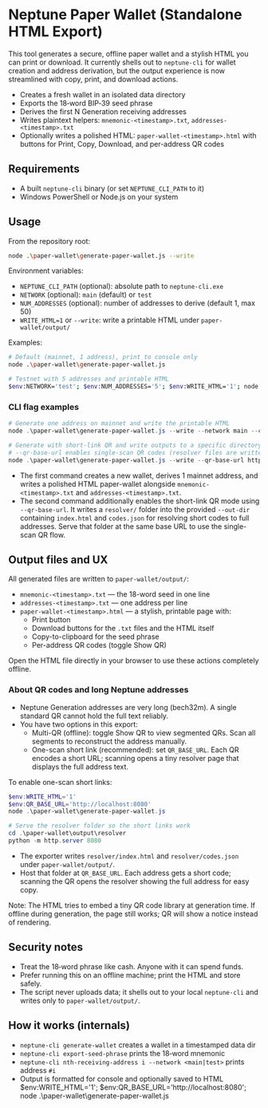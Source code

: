 # Neptune Paper Wallet (Standalone HTML Export)

This tool generates a secure, offline paper wallet and a stylish HTML you can print or download. It currently shells out to `neptune-cli` for wallet creation and address derivation, but the output experience is now streamlined with copy, print, and download actions.

- Creates a fresh wallet in an isolated data directory
- Exports the 18‑word BIP‑39 seed phrase
- Derives the first N Generation receiving addresses
- Writes plaintext helpers: `mnemonic-<timestamp>.txt`, `addresses-<timestamp>.txt`
- Optionally writes a polished HTML: `paper-wallet-<timestamp>.html` with buttons for Print, Copy, Download, and per-address QR codes

## Requirements

- A built `neptune-cli` binary (or set `NEPTUNE_CLI_PATH` to it)
- Windows PowerShell or Node.js on your system

## Usage

From the repository root:

```bash
node .\paper-wallet\generate-paper-wallet.js --write
```

Environment variables:

- `NEPTUNE_CLI_PATH` (optional): absolute path to `neptune-cli.exe`
- `NETWORK` (optional): `main` (default) or `test`
- `NUM_ADDRESSES` (optional): number of addresses to derive (default 1, max 50)
- `WRITE_HTML=1` or `--write`: write a printable HTML under `paper-wallet/output/`

Examples:

```bash
# Default (mainnet, 1 address), print to console only
node .\paper-wallet\generate-paper-wallet.js

# Testnet with 5 addresses and printable HTML
$env:NETWORK='test'; $env:NUM_ADDRESSES='5'; $env:WRITE_HTML='1'; node .\paper-wallet\generate-paper-wallet.js
```

### CLI flag examples

```powershell
# Generate one address on mainnet and write the printable HTML
node .\paper-wallet\generate-paper-wallet.js --write --network main --count 1

# Generate with short-link QR and write outputs to a specific directory
# --qr-base-url enables single-scan QR codes (resolver files are written under out-dir\resolver)
node .\paper-wallet\generate-paper-wallet.js --write --qr-base-url http://localhost:8080 --out-dir .\paper-wallet\output
```

- The first command creates a new wallet, derives 1 mainnet address, and writes a polished HTML paper-wallet alongside `mnemonic-<timestamp>.txt` and `addresses-<timestamp>.txt`.
- The second command additionally enables the short-link QR mode using `--qr-base-url`. It writes a `resolver/` folder into the provided `--out-dir` containing `index.html` and `codes.json` for resolving short codes to full addresses. Serve that folder at the same base URL to use the single-scan QR flow.

## Output files and UX

All generated files are written to `paper-wallet/output/`:

- `mnemonic-<timestamp>.txt` — the 18-word seed in one line
- `addresses-<timestamp>.txt` — one address per line
- `paper-wallet-<timestamp>.html` — a stylish, printable page with:
  - Print button
  - Download buttons for the `.txt` files and the HTML itself
  - Copy-to-clipboard for the seed phrase
  - Per-address QR codes (toggle Show QR)

Open the HTML file directly in your browser to use these actions completely offline.

### About QR codes and long Neptune addresses

- Neptune Generation addresses are very long (bech32m). A single standard QR cannot hold the full text reliably.
- You have two options in this export:
  - Multi-QR (offline): toggle Show QR to view segmented QRs. Scan all segments to reconstruct the address manually.
  - One-scan short link (recommended): set `QR_BASE_URL`. Each QR encodes a short URL; scanning opens a tiny resolver page that displays the full address text.

To enable one-scan short links:

```powershell
$env:WRITE_HTML='1'
$env:QR_BASE_URL='http://localhost:8080'
node .\paper-wallet\generate-paper-wallet.js

# Serve the resolver folder so the short links work
cd .\paper-wallet\output\resolver
python -m http.server 8080
```

- The exporter writes `resolver/index.html` and `resolver/codes.json` under `paper-wallet/output/`.
- Host that folder at `QR_BASE_URL`. Each address gets a short code; scanning the QR opens the resolver showing the full address for easy copy.

Note: The HTML tries to embed a tiny QR code library at generation time. If offline during generation, the page still works; QR will show a notice instead of rendering.

## Security notes

- Treat the 18‑word phrase like cash. Anyone with it can spend funds.
- Prefer running this on an offline machine; print the HTML and store safely.
- The script never uploads data; it shells out to your local `neptune-cli` and writes only to `paper-wallet/output/`.

## How it works (internals)

- `neptune-cli generate-wallet` creates a wallet in a timestamped data dir
- `neptune-cli export-seed-phrase` prints the 18‑word mnemonic
- `neptune-cli nth-receiving-address i --network <main|test>` prints address `#i`
- Output is formatted for console and optionally saved to HTML
$env:WRITE_HTML='1'; $env:QR_BASE_URL='http://localhost:8080'; node .\paper-wallet\generate-paper-wallet.js  